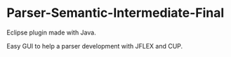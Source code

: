 # Parser-Semantic-Intermediate-Final
 
Eclipse plugin made with Java.

Easy GUI to help a parser development with JFLEX and CUP.
